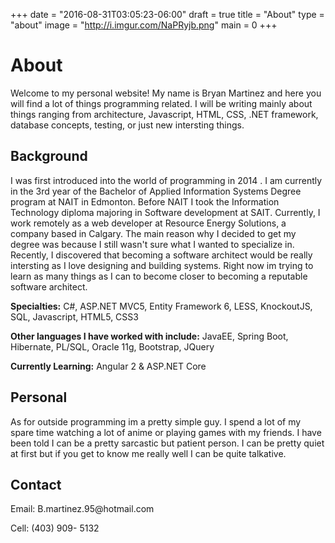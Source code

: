 +++
date = "2016-08-31T03:05:23-06:00"
draft = true
title = "About"
type = "about"
image = "http://i.imgur.com/NaPRyjb.png"
main = 0
+++

<h1>About</h1>
<p>Welcome to my personal website! My name is Bryan Martinez and here you will find a lot of things programming related. I will be writing mainly about things ranging from architecture, Javascript, HTML, CSS, .NET framework, database concepts, testing, or just new intersting things. </p>
<h2>Background</h2>
I was first introduced into the world of programming in 2014 . I am currently in the 3rd year of the Bachelor of Applied Information Systems Degree program at NAIT in Edmonton. Before NAIT I took the Information Technology diploma majoring in Software development at SAIT. Currently, I work remotely as a web developer at Resource Energy Solutions, a company based in Calgary. The main reason why I decided to get my degree was because I still wasn't sure what I wanted to specialize in. Recently, I discovered that becoming a software architect would be really intersting as I love designing and building systems. Right now im trying to learn as many things as I can to become closer to becoming a reputable software architect.


<b>Specialties:</b> C#, ASP.NET MVC5, Entity Framework 6, LESS, KnockoutJS, SQL, Javascript, HTML5, CSS3

<b>Other languages I have worked with include:</b> JavaEE, Spring Boot, Hibernate, PL/SQL, Oracle 11g, Bootstrap, JQuery

<b>Currently Learning:</b> Angular 2 & ASP.NET Core

<h2>Personal</h2>
As for outside programming im a pretty simple guy. I spend a lot of my spare time watching a lot of anime or playing games with my friends. I have been told I can be a pretty sarcastic but patient person. I can be pretty quiet at first but if you get to know me really well I can be quite talkative.

<h2>Contact</h2>
<p>Email: B.martinez.95@hotmail.com </p>
<p>Cell: (403) 909- 5132</p>
<br />
<br />